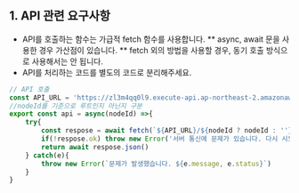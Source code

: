 ## 1. API 관련 요구사항
* API를 호출하는 함수는 가급적 fetch 함수를 사용합니다.
** async, await 문을 사용한 경우 가산점이 있습니다.
** fetch 외의 방법을 사용할 경우, 동기 호출 방식으로 사용해서는 안 됩니다.
* API를 처리하는 코드를 별도의 코드로 분리해주세요.

```javascript
// API 호출
const API_URL = 'https://zl3m4qq0l9.execute-api.ap-northeast-2.amazonaws.com/dev'
//nodeId를 기준으로 루트인지 아닌지 구분
export const api = async(nodeId) =>{
    try{
        const respose = await fetch(`${API_URL}/${nodeId ? nodeId : ''}`)
        if(!respose.ok) throw new Error('서버 통신에 문제가 있습니다. 다시 시도해주세요.')
        return await respose.json()
    } catch(e){
        throw new Error(`문제가 발생했습니다. ${e.message, e.status}`)
    }
}

